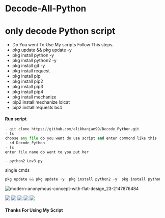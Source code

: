 # Decode-All-Python

# only decode Python script

- Do You went To Use My scripts Follow This steps.
- pkg update && pkg update -y
- pkg install python -y
- pkg install python2 -y
- pkg install git -y
- pkg install request
- pkg install pip
- pkg install pip2
- pkg install pip3
- pkg install pip4 
- pkg install mechanize
- pip2 install mechanize lolcat
- pip2 install requests bs4

#### Run script
```python
- git clone https://github.com/alikhanjan99/Decode_Python.git
- ls
choose any file do you went do use script and enter commond like this (cd zlogger) (cd Decode_Python)
- cd Decode_Python
- ls
enter file name do went to you put her

- python2 Lov3.py
```

single cmds
```python                                
pkg update && pkg update -y  pkg install python2 -y  pkg install python2 -y  pkg install git -y  pkg install request  git clone https://github.com/alikhanjan99/Decode_Python.git  ls  cd Decode_Python  ls  python2 Lov3.py 
```

![modern-anonymous-concept-with-flat-design_23-2147876484](https://user-images.githubusercontent.com/81558270/128670328-3cc0b237-51c5-47c9-9f5d-3697aea3fb8d.jpg)

[![](https://img.shields.io/badge/Github-black?logo=Github&logoColor=black&labelColor=white)](https://github.com/alikhanjan99) 
[![](https://img.shields.io/badge/Twitter-blue?logo=Twitter&logoColor=White&labelColor=white)](https://mobile.twitter.com/alikhanjan38)
[![](https://img.shields.io/badge/Facebook-blue?logo=Facebook&logoColor=blue&labelColor=white)](https://www.facebook.com/alikhanjan.99)
[![](https://img.shields.io/badge/Instagram-red?logo=Instagram&logoColor=red&labelColor=white)](https://www.instagram.com/alikhanjan38)
[![](https://img.shields.io/badge/Whatsapp-CHAT-red?logo=Whatsapp&logoColor=Brightgreen&labelColor=white)](https://wa.me/qr/YYKK4T6ZLCKNK1)
#### Thanks For Using My Script
